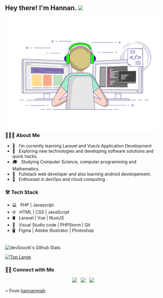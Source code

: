 <h2> Hey there! I'm Hannan. <img src="https://github.com/souvikguria98/souvikguria98/blob/master/Hi.gif" width="25"></h2>
<img align="right" alt="GIF" src="https://raw.githubusercontent.com/devSouvik/devSouvik/master/gif3.gif" width="500"/>

<h3> 👨🏻‍💻 About Me </h3>

- 🔭 &nbsp; I’m currently learning Laravel and VueJs Application Development
- 🤔 &nbsp; Exploring new technologies and developing software solutions and quick hacks.
- 🎓 &nbsp; Studying Computer Science, computer programming and Mathematics.
- 💼 &nbsp; Fullstack web developer and also learning android developement.
- 🌱 &nbsp; Enthusiast in devOps and cloud computing .

<h3>🛠 Tech Stack</h3>

- 💻 &nbsp; PHP | Javascript  
- 🌐 &nbsp; HTML | CSS | JavaScript
- 🛢 &nbsp; Laravel | Vue | NuxtJS
- 🔧 &nbsp; Visual Studio code | PHPStorm | Git
- 🖥 &nbsp; Figma | Adobe Illustrator | Photoshop 

<br>

<img align="center" src="https://github-readme-stats.vercel.app/api?username=hannanmiah&include_all_commits=true&count_private=true&show_icons=true&line_height=20&title_color=7A7ADB&icon_color=2234AE&text_color=D3D3D3&bg_color=0,000000,130F40" alt="devSouvik's Github Stats">

</br>

[![Top Langs](https://github-readme-stats.vercel.app/api/top-langs/?username=hannanmiah&layout=compact&text_color=daf7dc&bg_color=151515)](https://github.com/hannanmiah/github-readme-stats)


<h3> 🤝🏻 Connect with Me </h3>

<p align="center">
&nbsp; <a href="https://fb.me/dark.d3vi1" target="_blank" rel="noopener noreferrer"><img src="https://img.icons8.com/plasticine/100/000000/facebook.png" width="50" /></a>  
&nbsp; <a href="https://www.linkedin.com/in/hannan-miah-57433a152/" target="_blank" rel="noopener noreferrer"><img src="https://img.icons8.com/plasticine/100/000000/linkedin.png" width="50" /></a>
&nbsp; <a href="mailto:hannanhridoy@gmail.com" target="_blank" rel="noopener noreferrer"><img src="https://img.icons8.com/plasticine/100/000000/gmail.png"  width="50" /></a>
</p>

⭐️ From [hannanmiah](https://github.com/hannanmiah)
